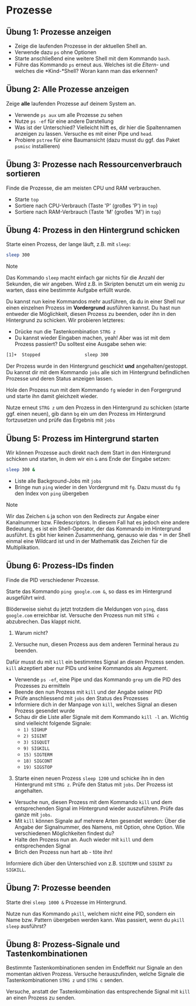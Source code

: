 # Prozesse

## Übung 1: Prozesse anzeigen
- Zeige die laufenden Prozesse in der aktuellen Shell an. 
- Verwende dazu `ps` ohne Optionen
- Starte anschließend eine weitere Shell mit dem Kommando `bash`. 
- Führe das Kommando `ps` erneut aus. Welches ist die *Eltern-* und welches die *Kind-*Shell? Woran kann man das erkennen?

## Übung 2: Alle Prozesse anzeigen
Zeige **alle** laufenden Prozesse auf deinem System an.
- Verwende `ps aux` um alle Prozesse zu sehen
- Nutze `ps -ef` für eine andere Darstellung
- Was ist der Unterschied? Vielleicht hilft es, dir hier die Spaltennamen anzeigen zu lassen. Versuche es mit einer Pipe und `head`.
- Probiere `pstree` für eine Baumansicht (dazu musst du ggf. das Paket `psmisc` installieren)

## Übung 3: Prozesse nach Ressourcenverbrauch sortieren
Finde die Prozesse, die am meisten CPU und RAM verbrauchen.
- Starte `top`
- Sortiere nach CPU-Verbrauch (Taste 'P' (großes 'P') in `top`)
- Sortiere nach RAM-Verbrauch (Taste 'M' (großes 'M') in `top`)

## Übung 4: Prozess in den Hintergrund schicken
Starte einen Prozess, der lange läuft, z.B. mit `sleep`:
```bash
sleep 300
```
> [!NOTE]
> Das Kommando `sleep` macht einfach gar nichts für die Anzahl der Sekunden, die wir angeben. Wird z.B. in Skripten benutzt um ein wenig zu warten, dass eine bestimmte Aufgabe erfüllt wurde.

Du kannst nun keine Kommandos mehr ausführen, da du in einer Shell nur einen einzelnen Prozess im **Vordergrund** ausführen kannst. Du hast nun entweder die Möglichkeit, diesen Prozess zu beenden, oder ihn in den Hintergrund zu schicken. Wir probieren letzteres:
- Drücke nun die Tastenkombination `STRG z`
- Du kannst wieder Eingaben machen, yeah! Aber was ist mit dem Prozess passiert? Du solltest eine Ausgabe sehen wie:
```bash
[1]+  Stopped                 sleep 300
```
Der Prozess wurde in den Hintergrund geschickt **und** angehalten/gestoppt. Du kannst dir mit dem Kommando `jobs` alle sich im Hintergrund befindlichen Prozesse und deren Status anzeigen lassen.

Hole den Prozess nun mit dem Kommando `fg` wieder in den Forgergrund und starte ihn damit gleichzeit wieder.

Nutze erneut `STRG z` um den Prozess in den Hintergrund zu schicken (starte ggf. einen neuen), gib dann `bg` ein um den Prozess im Hintergrund fortzusetzen und prüfe das Ergebnis mit `jobs`

## Übung 5: Prozess im Hintergrund starten
Wir können Prozesse auch direkt nach dem Start in den Hintergrund schicken und starten, in dem wir ein `&` ans Ende der Eingabe setzen:
```bash
sleep 300 &
```
- Liste alle Background-Jobs mit `jobs`
- Bringe nun `ping` wieder in den Vordergrund mit `fg`. Dazu musst du `fg` den Index von `ping` übergeben

> [!NOTE]
> Wir das Zeichen `&` ja schon von den Redirects zur Angabe einer Kanalnummer bzw. Filedescriptors. In diesem Fall hat es jedoch eine andere Bedeutung, es ist ein Shell-Operator, der das Kommando im Hintergrund ausführt. Es gibt hier keinen Zusammenhang, genauso wie das `*` in der Shell einmal eine Wildcard ist und in der Mathematik das Zeichen für die Multiplikation.

## Übung 6: Prozess-IDs finden
Finde die PID verschiedener Prozesse.

Starte das Kommando `ping google.com &`, so dass es im Hintergrund ausgeführt wird. 

Blöderweise siehst du jetzt trotzdem die Meldungen von `ping`, dass `google.com` erreichbar ist. Versuche den Prozess nun mit `STRG c` abzubrechen. Das klappt nicht. 

1. Warum nicht? 

2. Versuche nun, diesen Prozess aus dem anderen Terminal heraus zu beenden. 

Dafür musst du mit `kill` ein bestimmtes Signal an diesen Prozess senden. `kill` akzeptiert aber nur PIDs und keine Kommandos als Argument.

- Verwende `ps -ef`, eine Pipe und das Kommando `grep`  um die PID des Prozesses zu ermitteln
- Beende den nun Prozess mit `kill` und der Angabe seiner PID
- Prüfe anschliessend mit `jobs` den Status des Prozesses
- Informiere dich in der Manpage von `kill`, welches Signal an diesen Prozess gesendet wurde
- Schau dir die Liste aller Signale mit dem Kommando `kill -l` an. Wichtig sind vielleicht folgende Signale:
  - `1) SIGHUP`
  - `2) SIGINT`
  - `3) SIGQUIT`
  - `9) SIGKILL`
  - `15) SIGTERM`
  - `18) SIGCONT`
  - `19) SIGSTOP`

3. Starte einen neuen Prozess `sleep 1200` und schicke ihn in den Hintergrund mit `STRG z`. Prüfe den Status mit `jobs`. Der Prozess ist angehalten. 
- Versuche nun, diesen Prozess mit dem Kommando `kill` und dem entsprechenden Signal im Hintergrund wieder auszuführen. Prüfe das ganze mit `jobs`.
- Mit `kill` können Signale auf mehrere Arten gesendet werden: Über die Angabe der Signalnummer, des Namens, mit Option, ohne Option. Wie verschiedenen Möglichkeiten findest du?
- Halte den Prozess nun an. Auch wieder mit `kill` und dem entsprechenden Signal
- Brich den Prozess nun hart ab - töte ihn!

Informiere dich über den Unterschied von z.B. `SIGTERM` und `SIGINT` zu `SIGKILL`.

## Übung 7: Prozesse beenden
Starte drei `sleep 1000 &` Prozesse im Hintergrund.

Nutze nun das Kommando `pkill`, welchem nicht eine PID, sondern ein Name bzw. Pattern übergeben werden kann. Was passiert, wenn du `pkill sleep` ausführst?

## Übung 8: Prozess-Signale und Tastenkombinationen
Bestimmte Tastenkombinationen senden im Endeffekt nur Signale an den momentan aktiven Prozess. Versuche herauszufinden, welche Signale die Tastenkombinationen `STRG z` und `STRG c` senden.

Versuche, anstatt der Tastenkombination das entsprechende Signal mit `kill` an einen Prozess zu senden.

